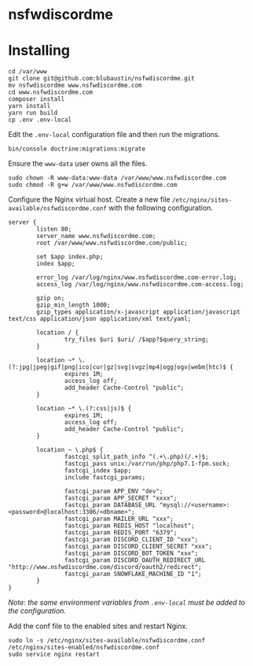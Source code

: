 nsfwdiscordme
=============

# Installing
```
cd /var/www
git clone git@github.com:blubaustin/nsfwdiscordme.git
mv nsfwdiscordme www.nsfwdiscordme.com
cd www.nsfwdiscordme.com
composer install
yarn install
yarn run build
cp .env .env-local
```

Edit the `.env-local` configuration file and then run the migrations.

```
bin/console doctrine:migrations:migrate
```

Ensure the `www-data` user owns all the files.

```
sudo chown -R www-data:www-data /var/www/www.nsfwdiscordme.com
sudo chmod -R g+w /var/www/www.nsfwdiscordme.com
```

Configure the Nginx virtual host. Create a new file `/etc/nginx/sites-available/nsfwdiscordme.conf` with the following configuration.

```
server {
        listen 80;
        server_name www.nsfwdiscordme.com;
        root /var/www/www.nsfwdiscordme.com/public;

        set $app index.php;
        index $app;

        error_log /var/log/nginx/www.nsfwdiscordme.com-error.log;
        access_log /var/log/nginx/www.nsfwdiscordme.com-access.log;

        gzip on;
        gzip_min_length 1000;
        gzip_types application/x-javascript application/javascript text/css application/json application/xml text/yaml;

        location / {
                try_files $uri $uri/ /$app?$query_string;
        }
        
        location ~* \.(?:jpg|jpeg|gif|png|ico|cur|gz|svg|svgz|mp4|ogg|ogv|webm|htc)$ {
                expires 1M;
                access_log off;
                add_header Cache-Control "public";
        }

        location ~* \.(?:css|js)$ {
                expires 1M;
                access_log off;
                add_header Cache-Control "public";
        }

        location ~ \.php$ {
                fastcgi_split_path_info ^(.+\.php)(/.+)$;
                fastcgi_pass unix:/var/run/php/php7.1-fpm.sock;
                fastcgi_index $app;
                include fastcgi_params;

                fastcgi_param APP_ENV "dev";
                fastcgi_param APP_SECRET "xxxx";
                fastcgi_param DATABASE_URL "mysql://<username>:<password>@localhost:3306/<dbname>";
                fastcgi_param MAILER_URL "xxx";
                fastcgi_param REDIS_HOST "localhost";
                fastcgi_param REDIS_PORT "6379";
                fastcgi_param DISCORD_CLIENT_ID "xxx";
                fastcgi_param DISCORD_CLIENT_SECRET "xxx";
                fastcgi_param DISCORD_BOT_TOKEN "xxx";
                fastcgi_param DISCORD_OAUTH_REDIRECT_URL "http://www.nsfwdiscordme.com/discord/oauth2/redirect";
                fastcgi_param SNOWFLAKE_MACHINE_ID "1";
        }
}

```

*Note: the same environment variables from `.env-local` must be added to the configuration.*

Add the conf file to the enabled sites and restart Nginx.

```
sudo ln -s /etc/nginx/sites-available/nsfwdiscordme.conf /etc/nginx/sites-enabled/nsfwdiscordme.conf
sudo service nginx restart
```
